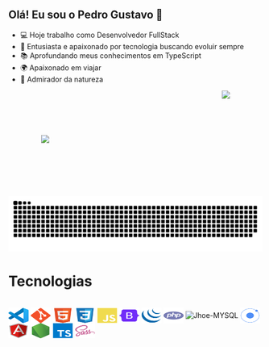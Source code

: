 ## Olá! Eu sou o Pedro Gustavo 👋

- 💻 Hoje trabalho como Desenvolvedor FullStack
- 🚀 Entusiasta e apaixonado por tecnologia buscando evoluir sempre
- 📚 Aprofundando meus conhecimentos em TypeScript
- 🌍 Apaixonado em viajar
- 🌄 Admirador da natureza


<div style="display: flex; justify-content: space-around; align-items: center;">
  <picture style="width: 230px;">
    <source
      srcset="https://github-readme-stats.vercel.app/api?username=pedrogustavo98&show_icons=true&theme=dracula"
      media="(prefers-color-scheme: dark), (prefers-color-scheme: light), (prefers-color-scheme: no-preference)"
    />
    <img src="https://github-readme-stats.vercel.app/api?username=pedrogustavo98&show_icons=true&theme=dracula" />
  </picture>

  <img style="height:195px!important;" src="https://github-readme-stats.vercel.app/api/top-langs/?username=pedrogustavo98&layout=compact&theme=dracula" />
</div>

![snake](https://raw.githubusercontent.com/Platane/snk/output/github-contribution-grid-snake.svg)

# Tecnologias

<div style="display: inline_block"><br>
  <img align="center" alt="Jhoe-CSS" height="30" width="40" src="https://raw.githubusercontent.com/devicons/devicon/master/icons/vscode/vscode-original.svg">
  <img align="center" alt="Jhoe-CSS" height="30" width="40" src="https://raw.githubusercontent.com/devicons/devicon/master/icons/git/git-original.svg">
  <img align="center" alt="Jhoe-HTML" height="30" width="40" src="https://raw.githubusercontent.com/devicons/devicon/master/icons/html5/html5-original.svg">
  <img align="center" alt="Jhoe-CSS" height="30" width="40" src="https://raw.githubusercontent.com/devicons/devicon/master/icons/css3/css3-original.svg">
  <img align="center" alt="Jhoe-Js" height="30" width="40" src="https://raw.githubusercontent.com/devicons/devicon/master/icons/javascript/javascript-plain.svg">
  <img align="center" alt="Jhoe-CSS" height="30" width="40" src="https://raw.githubusercontent.com/devicons/devicon/master/icons/bootstrap/bootstrap-plain.svg">
  <img align="center" alt="Jhoe-CSS" height="30" width="40" src="https://raw.githubusercontent.com/devicons/devicon/master/icons/jquery/jquery-plain.svg">
  <img align="center" alt="Jhoe-PHP" height="30" width="40" src="https://raw.githubusercontent.com/devicons/devicon/master/icons/php/php-plain.svg">
  <img align="center" alt="Jhoe-MYSQL" height="30" width="40" src="https://cdn.jsdelivr.net/gh/devicons/devicon/icons/mysql/mysql-original.svg">
  <img align="center" alt="Jhoe-IONIC" height="30" width="40" src="https://raw.githubusercontent.com/devicons/devicon/master/icons/ionic/ionic-original.svg">
  <img align="center" alt="Jhoe-ANGULARr" height="30" width="40" src="https://raw.githubusercontent.com/devicons/devicon/master/icons/angularjs/angularjs-original.svg">
  <img align="center" alt="Jhoe-NODEJS" height="30" width="40" src="https://raw.githubusercontent.com/devicons/devicon/master/icons/nodejs/nodejs-original.svg">
  <img align="center" alt="Jhoe-TYPESCRIPT" height="30" width="40" src="https://raw.githubusercontent.com/devicons/devicon/master/icons/typescript/typescript-original.svg">
  <img align="center" alt="Jhoe-SASS" height="30" width="40" src="https://raw.githubusercontent.com/devicons/devicon/master/icons/sass/sass-original.svg">
</div>





